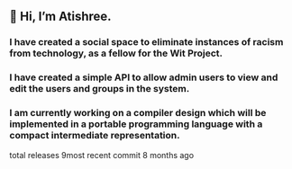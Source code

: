 ## 👋 Hi, I’m Atishree.
### I have created a social space to eliminate instances of racism from technology, as a fellow for the Wit Project.
### I have created a simple API to allow admin users to view and edit the users and groups in the system.
### I am currently working on a compiler design which will be implemented in a portable programming language with a compact intermediate representation.
total releases 9most recent commit 8 months ago
<!---
TishweeMahjong/TishweeMahjong is a ✨ special ✨ repository because its `README.md` (this file) appears on your GitHub profile.
You can click the Preview link to take a look at your changes.
--->
 
